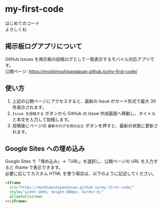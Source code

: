 # my-first-code
はじめてのコード  
よろしくね

## 掲示板ログアプリについて
GitHub Issues を掲示板の投稿ログとして一覧表示するモバイル対応アプリです。  
公開ページ: https://moshimoshipandasan.github.io/my-first-code/

## 使い方
1. 上記の公開ページにアクセスすると、最新の Issue がカード形式で最大 30 件表示されます。
2. `Issue を投稿する` ボタンから GitHub の Issue 作成画面へ移動し、タイトルと本文を入力して投稿します。
3. 投稿後にページの `最新のログを読み込む` ボタンを押すと、最新の状態に更新されます。

## Google Sites への埋め込み
Google Sites で「埋め込み」→「URL」を選択し、公開ページの URL を入力すると iframe で表示できます。  
必要に応じてカスタム HTML を使う場合は、以下のように記述してください。

```html
<iframe
  src="https://moshimoshipandasan.github.io/my-first-code/"
  style="width:100%; height:800px; border:0;"
  allowfullscreen
></iframe>
```

